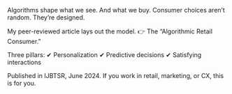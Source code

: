 Algorithms shape what we see. And what we buy.
Consumer choices aren’t random. They’re designed.

My peer-reviewed article lays out the model.
👉 The “Algorithmic Retail Consumer.”

Three pillars:
✔ Personalization
✔ Predictive decisions
✔ Satisfying interactions

Published in IJBTSR, June 2024.
If you work in retail, marketing, or CX, this is for you.
